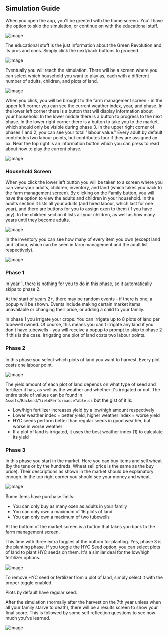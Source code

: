 ## Simulation Guide

When you open the app, you'll be greeted with the home screen. You'll have the option to skip the simulation, or continue on with the educational stuff.

![image](https://github.com/csc301-2024-s/13-Engineers-Without-Borders/assets/54192376/ac8ed3cd-b3b5-4640-8765-74285487da81)


The educational stuff is the just information about the Green Revolution and its pros and cons. Simply click the next/back buttons to proceed.

![image](https://github.com/csc301-2024-s/13-Engineers-Without-Borders/assets/54192376/39e3a5ba-feea-4153-9d60-3ae898d08cf6)


Eventually you will reach the simulation. There will be a screen where you can select which household you want to play as, each with a different number of adults, children, and plots of land. 

![image](https://github.com/csc301-2024-s/13-Engineers-Without-Borders/assets/54192376/a71e4e7f-077d-4a5f-830b-f9c17832ac5c)


When you click, you will be brought to the farm management screen - in the upper left corner you can see the current weather index, year, and phase. In the lower left corner there is a button that will display information about your household. In the lower middle there is a button to progress to the next phase. In the lower right corner there is a button to take you to the market, which should only be visible during phase 3. In the upper right corner of phases 1 and 2, you can see your total "labour value." Every adult by default contributes two labour points, but contributes four if they are assigned an ox. Near the top right is an information button which you can press to read about how to play the current phase.

![image](https://github.com/csc301-2024-s/13-Engineers-Without-Borders/assets/54192376/0b774cc0-eeaa-484f-9851-df3e26bee485)


### Household Screen
When you click the lower left button you will be taken to a screen where you can view your adults, children, inventory, and land (which takes you back to the farm management screen). 
By clicking on the Family button, you will have the option to view the adults and children in your household. In the adults section it lists all your adults (and hired labour, which last for one year), and there are buttons for you to assign oxen to them (if you have any). In the children section it lists all your children, as well as how many years until they become adults.

![image](https://github.com/csc301-2024-s/13-Engineers-Without-Borders/assets/54192376/b16c6c37-0d11-41fd-9bb4-56b4b6ecb28a)


In the inventory you can see how many of every item you own (except land and labour, which can be seen in farm management and the adult list respectively).

![image](https://github.com/csc301-2024-s/13-Engineers-Without-Borders/assets/54192376/0ac8d3d4-60ae-4125-a3a1-b1efaa95f651)


### Phase 1
In year 1, there is nothing for you to do in this phase, so it automatically skips to phase 2.

At the start of years 2+, there may be random events - if there is one, a popup will be shown. Events include making certain market items unavailable or changing their price, or adding a child to your family.

In phase 1 you irrigate your crops. You can irrigate up to 8 plots of land per tubewell owned. Of course, this means you can't irrigate any land if you don't have tubewells - you will receive a popup to prompt to skip to phase 2 if this is the case. Irrigating one plot of land costs two labour points.

### Phase 2
In this phase you select which plots of land you want to harvest. Every plot costs one labour point. 

![image](https://github.com/csc301-2024-s/13-Engineers-Without-Borders/assets/54192376/5929a449-8b5e-4c96-9588-68d98d3cab90)


The yield amount of each plot of land depends on what type of seed and fertilizer it has, as well as the weather and whether it's irrigated or not. The entire table of values can be found in `Assets/Backend/YieldPerformanceTable.cs` but the gist of it is:
- Low/high fertilizer increases yield by a low/high amount respectively
- Lower weather index = better yield, higher weather index = worse yield
- HYC seeds perform better than regular seeds in good weather, but worse in worse weather
- If a plot of land is irrigated, it uses the best weather index (1) to calculate its yield

### Phase 3
In this phase you start in the market. Here you can buy items and sell wheat (by the tens or by the hundreds. Wheat sell price is the same as the buy price). Their descriptions as shown in the market should be explanatory enough. In the top right corner you should see your money and wheat.

![image](https://github.com/csc301-2024-s/13-Engineers-Without-Borders/assets/54192376/c6faa921-1960-44a5-8cf5-b192bd66dba3)


Some items have purchase limits:
- You can only buy as many oxen as adults in your family
- You can only own a maximum of 16 plots of land
- You can only own a maximum of two tubewells

At the bottom of the market screen is a button that takes you back to the farm management screen. 

This time with three extra toggles at the bottom for planting. Yes, phase 3 is the planting phase. If you toggle the HYC Seed option, you can select plots of land to plant HYC seeds on them. It's a similar deal for the low/high fertilizer options.

![image](https://github.com/csc301-2024-s/13-Engineers-Without-Borders/assets/54192376/81ef5ee6-4937-4483-a178-a00abf44ff43)


To remove HYC seed or fertilizer from a plot of land, simply select it with the proper toggle enabled.

Plots by default have regular seed.

After the simulation (normally after the harvest on the 7th year unless when all your family starve to death), there will be a results screen to show your final score. This is followed by some self reflection questions to see how much you've learned.

![image](https://github.com/csc301-2024-s/13-Engineers-Without-Borders/assets/54192376/ebe2811e-9fd0-41b8-882f-3f8ad50b17d5)

